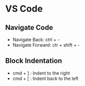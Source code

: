 
# VS Code

## Navigate Code
* Navigate Back: ctrl + -
* Navigate Forward: ctr + shift + - 

## Block Indentation
* cmd + ] : Indent to the right
* cmd + [ : Indent back to the left